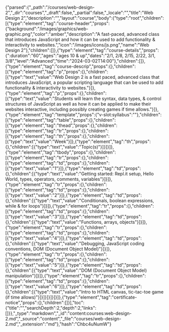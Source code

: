 {"parsed":{"_path":"/courses/web-design-2","_dir":"courses","_draft":false,"_partial":false,"_locale":"","title":"Web Design 2","description":"","layout":"course","body":{"type":"root","children":[{"type":"element","tag":"course-header","props":{"background":"/images/graphics/web-graphic.png","color":"amber","description":"A fast-paced, advanced class that introduces JavaScript and how it can be used to add functionality & interactivity to websites.","icon":"/images/icons/js.png","name":"Web Design 2"},"children":[]},{"type":"element","tag":"course-details","props":{":duration":"60","ages":"ages 10 & up","dates":"2/1, 2/8, 2/15, 2/22, 3/1, 3/8","level":"Advanced","time":"2024-03-02T14:00"},"children":[]},{"type":"element","tag":"course-descrip","props":{},"children":[{"type":"element","tag":"p","props":{},"children":[{"type":"text","value":"Web Design 2 is a fast paced, advanced class that introduces JavaScript, a popular scripting language that can be used to add functionality & interactivity to websites."}]},{"type":"element","tag":"p","props":{},"children":[{"type":"text","value":"Students will learn the syntax, data types, & control structures of JavaScript as well as how it can be applied to make their websites interactive, including possibly creating games if time allows."}]},{"type":"element","tag":"template","props":{"v-slot:syllabus":""},"children":[{"type":"element","tag":"table","props":{},"children":[{"type":"element","tag":"thead","props":{},"children":[{"type":"element","tag":"tr","props":{},"children":[{"type":"element","tag":"th","props":{},"children":[{"type":"text","value":"Week"}]},{"type":"element","tag":"th","props":{},"children":[{"type":"text","value":"Topic(s)"}]}]}]},{"type":"element","tag":"tbody","props":{},"children":[{"type":"element","tag":"tr","props":{},"children":[{"type":"element","tag":"td","props":{},"children":[{"type":"text","value":"1"}]},{"type":"element","tag":"td","props":{},"children":[{"type":"text","value":"Getting started: Repl.it setup, Hello World, types, operators, comments, variables"}]}]},{"type":"element","tag":"tr","props":{},"children":[{"type":"element","tag":"td","props":{},"children":[{"type":"text","value":"2"}]},{"type":"element","tag":"td","props":{},"children":[{"type":"text","value":"Conditionals, boolean expressions, while & for loops"}]}]},{"type":"element","tag":"tr","props":{},"children":[{"type":"element","tag":"td","props":{},"children":[{"type":"text","value":"3"}]},{"type":"element","tag":"td","props":{},"children":[{"type":"text","value":"Functions, arrays, objects"}]}]},{"type":"element","tag":"tr","props":{},"children":[{"type":"element","tag":"td","props":{},"children":[{"type":"text","value":"4"}]},{"type":"element","tag":"td","props":{},"children":[{"type":"text","value":"Debugging, JavaScript coding conventions, DOM (Document Object Model)"}]}]},{"type":"element","tag":"tr","props":{},"children":[{"type":"element","tag":"td","props":{},"children":[{"type":"text","value":"5"}]},{"type":"element","tag":"td","props":{},"children":[{"type":"text","value":"DOM (Document Object Model) manipulation"}]}]},{"type":"element","tag":"tr","props":{},"children":[{"type":"element","tag":"td","props":{},"children":[{"type":"text","value":"6"}]},{"type":"element","tag":"td","props":{},"children":[{"type":"text","value":"Intro to HTML canvas, tic-tac-toe game (if time allows)"}]}]}]}]}]}]},{"type":"element","tag":"certificate-notice","props":{},"children":[]}],"toc":{"title":"","searchDepth":2,"depth":2,"links":[]}},"_type":"markdown","_id":"content:courses:web-design-2.md","_source":"content","_file":"courses/web-design-2.md","_extension":"md"},"hash":"Chbc4uNumW"}